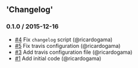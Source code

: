 ## 'Changelog'

### 0.1.0 / 2015-12-16
- [#4](https://github.com/seegno/bookshelf-json-columns/pull/4) Fix `changelog` script (@ricardogama)
- [#5](https://github.com/seegno/bookshelf-json-columns/pull/5) Fix travis configuration (@ricardogama)
- [#3](https://github.com/seegno/bookshelf-json-columns/pull/3) Add travis configuration file (@ricardogama)
- [#1](https://github.com/seegno/bookshelf-json-columns/pull/1) Add initial code (@ricardogama)
